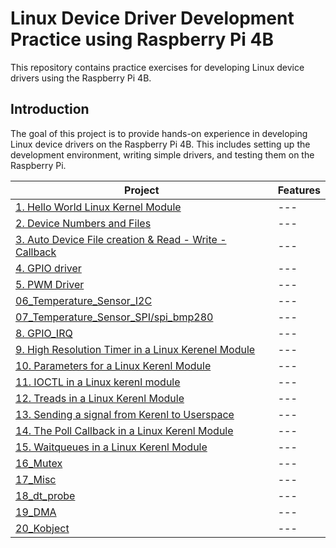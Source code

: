 # Linux Device Driver Development Practice using Raspberry Pi 4B

This repository contains practice exercises for developing Linux device drivers using the Raspberry Pi 4B.

## Introduction

The goal of this project is to provide hands-on experience in developing Linux device drivers on the Raspberry Pi 4B. This includes setting up the development environment, writing simple drivers, and testing them on the Raspberry Pi.


|Project|Features|
|---|---|
|[1. Hello World Linux Kernel Module](https://github.com/dlgus8648/Linux_device_driver/tree/main/01_Hello_World)|---|
|[2. Device Numbers and Files](https://github.com/dlgus8648/Linux_device_driver/tree/main/02_Device_Numbers)|---|
|[3. Auto Device File creation & Read - Write - Callback](https://github.com/dlgus8648/Linux_device_driver/tree/main/03_Auto_Device_file_Creation)|---|
|[4. GPIO driver](https://github.com/dlgus8648/Linux_device_driver/tree/main/04_GPIO_Driver)|---|
|[5. PWM Driver](https://github.com/dlgus8648/Linux_device_driver/tree/main/05_PWM_Driver)|---|
|[06_Temperature_Sensor_I2C](https://github.com/dlgus8648/Linux_device_driver/tree/main/06_Temperature_Sensor_I2C)|---|
|[07_Temperature_Sensor_SPI/spi_bmp280](https://github.com/dlgus8648/Linux_device_driver/tree/main/07_Temperature_Sensor_SPI/spi_bmp280)|---|
|[8. GPIO_IRQ](https://github.com/dlgus8648/Linux_device_driver/tree/main/08_GPIO_IRQ)|---|
|[9. High Resolution Timer in a Linux Kerenel Module](https://github.com/dlgus8648/Linux_device_driver/tree/main/09_High_Resolution_Timer)|---|
|[10. Parameters for a Linux Kerenl Module](https://github.com/dlgus8648/Linux_device_driver/tree/main/10_Parameters_for_LKM)|---|
|[11. IOCTL in a Linux kerenl module](https://github.com/dlgus8648/Linux_device_driver/tree/main/11_IOCTL_in_LKM)|---|
|[12. Treads in a Linux Kerenl Module](https://github.com/dlgus8648/Linux_device_driver/tree/main/12_Threads_in_LKM)|---|
|[13. Sending a signal from Kerenl to Userspace](https://github.com/dlgus8648/Linux_device_driver/tree/main/13_Sending_Signals)|---|
|[14. The Poll Callback in a Linux Kerenl Module](https://github.com/dlgus8648/Linux_device_driver/tree/main/14_The_Poll_Callback_in_LKM)|---|
|[15. Waitqueues in a Linux Kerenl Module](https://github.com/dlgus8648/Linux_device_driver/tree/main/15_Waitqueues_in_LKM)|---|
|[16_Mutex](https://github.com/dlgus8648/Linux_device_driver/tree/main/16_Mutex)|---|
|[17_Misc](https://github.com/dlgus8648/Linux_device_driver/tree/main/17_Misc)|---|
|[18_dt_probe](https://github.com/dlgus8648/Linux_device_driver/tree/main/18_dt_probe)|---|
|[19_DMA](https://github.com/dlgus8648/Linux_device_driver/tree/main/19_DMA)|---|
|[20_Kobject](https://github.com/dlgus8648/Linux_device_driver/tree/main/20_Kobject)|---|




